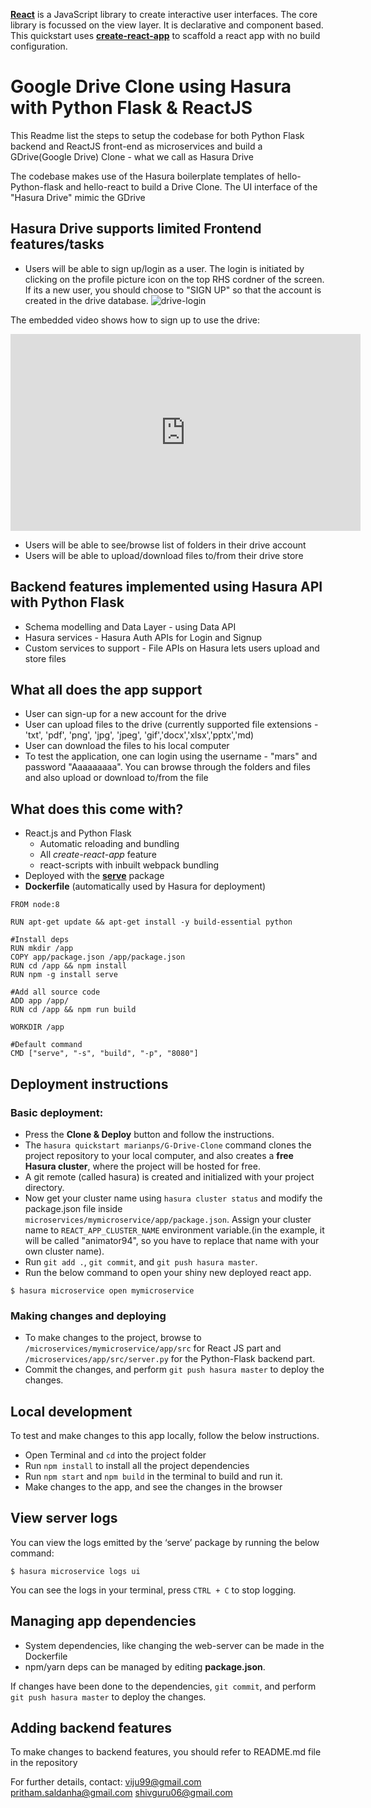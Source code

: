 [**React**](https://reactjs.org) is a JavaScript library to create interactive user interfaces. The core library is focussed on the view layer. It is declarative and component based. This quickstart uses [**create-react-app**](https://github.com/facebook/create-react-app) to scaffold a react app with no build configuration.

# Google Drive Clone using Hasura with Python Flask & ReactJS

This Readme list the steps to setup the codebase for both Python Flask backend and ReactJS front-end as microservices and build a GDrive(Google Drive) Clone - what we call as Hasura Drive

The codebase makes use of the Hasura boilerplate templates of hello-Python-flask and hello-react to build a Drive Clone. The UI interface of the "Hasura Drive" mimic the GDrive 

## Hasura Drive supports limited Frontend features/tasks
- Users will be able to sign up/login as a user. The login is initiated by clicking on the profile picture icon on the top RHS cordner of the screen. If its a new user, you should choose to "SIGN UP" so that the account is created in the drive database.
![drive-login](https://user-images.githubusercontent.com/31035012/36072175-26331516-0f41-11e8-914b-c8542a4ac1ef.jpg)

The embedded video shows how to sign up to use the drive:
<iframe width="560" height="315" src="https://www.youtube.com/embed/kkk-v8QuiJo" frameborder="0" allow="autoplay; encrypted-media" allowfullscreen></iframe>


- Users will be able to see/browse list of folders in their drive account
- Users will be able to upload/download files to/from their drive store


## Backend features implemented using Hasura API with Python Flask
- Schema modelling and Data Layer - using Data API
- Hasura services - Hasura Auth APIs for Login and Signup
- Custom services to support - File APIs on Hasura lets users upload and store files

## What all does the app support
- User can sign-up for a new account for the drive
- User can upload files to the drive (currently supported file extensions - 'txt', 'pdf', 'png', 'jpg', 'jpeg', 'gif','docx','xlsx','pptx','md)
- User can download the files to his local computer
- To test the application, one can login using the username - "mars" and password "Aaaaaaaaa". You can browse through the folders and files and also upload or download to/from the file

## What does this come with?
* React.js and Python Flask
  * Automatic reloading and bundling
  * All *create-react-app* feature
  * react-scripts with inbuilt webpack bundling
* Deployed with the [**serve**](https://www.npmjs.com/package/serve) package
* **Dockerfile** (automatically used by Hasura for deployment)


```
FROM node:8

RUN apt-get update && apt-get install -y build-essential python

#Install deps
RUN mkdir /app
COPY app/package.json /app/package.json
RUN cd /app && npm install
RUN npm -g install serve

#Add all source code
ADD app /app/
RUN cd /app && npm run build

WORKDIR /app

#Default command
CMD ["serve", "-s", "build", "-p", "8080"]
```

## Deployment instructions

### Basic deployment:

* Press the **Clone & Deploy** button and follow the instructions.
* The `hasura quickstart marianps/G-Drive-Clone` command clones the project repository to your local computer, and also creates a **free Hasura cluster**, where the project will be hosted for free.
* A git remote (called hasura) is created and initialized with your project directory.
* Now get your cluster name using `hasura cluster status` and modify the package.json file inside `microservices/mymicroservice/app/package.json`. Assign your cluster name to `REACT_APP_CLUSTER_NAME` environment variable.(in the example, it will be called "animator94", so you have to replace that name with your own cluster name).
* Run `git add .`, `git commit`, and `git push hasura master`.
* Run the below command to open your shiny new deployed react app.
``` shell
$ hasura microservice open mymicroservice
```

### Making changes and deploying

* To make changes to the project, browse to `/microservices/mymicroservice/app/src` for React JS part  and `/microservices/app/src/server.py` for the Python-Flask backend part.
* Commit the changes, and perform `git push hasura master` to deploy the changes.

## Local development

To test and make changes to this app locally, follow the below instructions.
* Open Terminal and `cd` into the project folder
* Run `npm install` to install all the project dependencies
* Run `npm start` and `npm build` in the terminal to build and run it.
* Make changes to the app, and see the changes in the browser

## View server logs

You can view the logs emitted by the ‘serve’ package by running the below command:

``` shell
$ hasura microservice logs ui
```
You can see the logs in your terminal, press `CTRL + C` to stop logging.

## Managing app dependencies

* System dependencies, like changing the web-server can be made in the Dockerfile
* npm/yarn deps can be managed by editing **package.json**.

If changes have been done to the dependencies, `git commit`, and perform `git push hasura master` to deploy the changes.

## Adding backend features

To make changes to backend features, you should refer to README.md file in the repository


For further details, contact:
viju99@gmail.com
pritham.saldanha@gmail.com
shivguru06@gmail.com

